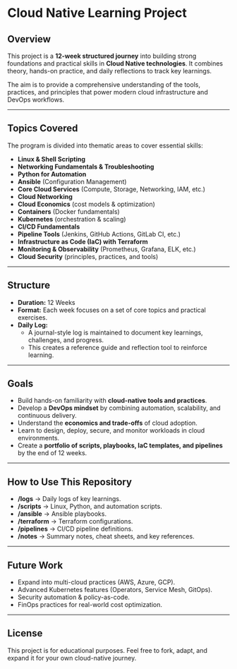 # Cloud Native Learning Project

## Overview
This project is a **12-week structured journey** into building strong foundations and practical skills in **Cloud Native technologies**. It combines theory, hands-on practice, and daily reflections to track key learnings.

The aim is to provide a comprehensive understanding of the tools, practices, and principles that power modern cloud infrastructure and DevOps workflows.

---

## Topics Covered
The program is divided into thematic areas to cover essential skills:

- **Linux & Shell Scripting**
- **Networking Fundamentals & Troubleshooting**
- **Python for Automation**
- **Ansible** (Configuration Management)
- **Core Cloud Services** (Compute, Storage, Networking, IAM, etc.)
- **Cloud Networking**
- **Cloud Economics** (cost models & optimization)
- **Containers** (Docker fundamentals)
- **Kubernetes** (orchestration & scaling)
- **CI/CD Fundamentals**
- **Pipeline Tools** (Jenkins, GitHub Actions, GitLab CI, etc.)
- **Infrastructure as Code (IaC) with Terraform**
- **Monitoring & Observability** (Prometheus, Grafana, ELK, etc.)
- **Cloud Security** (principles, practices, and tools)

---

## Structure
- **Duration:** 12 Weeks
- **Format:** Each week focuses on a set of core topics and practical exercises.
- **Daily Log:**
  - A journal-style log is maintained to document key learnings, challenges, and progress.
  - This creates a reference guide and reflection tool to reinforce learning.

---

## Goals
- Build hands-on familiarity with **cloud-native tools and practices**.
- Develop a **DevOps mindset** by combining automation, scalability, and continuous delivery.
- Understand the **economics and trade-offs** of cloud adoption.
- Learn to design, deploy, secure, and monitor workloads in cloud environments.
- Create a **portfolio of scripts, playbooks, IaC templates, and pipelines** by the end of 12 weeks.

---

## How to Use This Repository
- **/logs** → Daily logs of key learnings.
- **/scripts** → Linux, Python, and automation scripts.
- **/ansible** → Ansible playbooks.
- **/terraform** → Terraform configurations.
- **/pipelines** → CI/CD pipeline definitions.
- **/notes** → Summary notes, cheat sheets, and key references.

---

## Future Work
- Expand into multi-cloud practices (AWS, Azure, GCP).
- Advanced Kubernetes features (Operators, Service Mesh, GitOps).
- Security automation & policy-as-code.
- FinOps practices for real-world cost optimization.

---

## License
This project is for educational purposes. Feel free to fork, adapt, and expand it for your own cloud-native journey.
